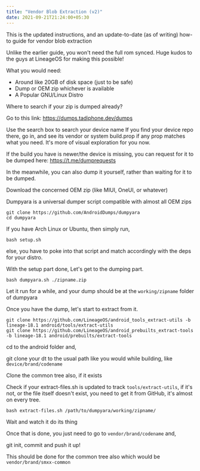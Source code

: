 ```yaml
---
title: "Vendor Blob Extraction (v2)"
date: 2021-09-21T21:24:00+05:30
---
```


This is the updated instructions, and an update-to-date (as of writing) how-to guide for vendor blob extraction

Unlike the earlier guide, you won't need the full rom synced. Huge kudos to the guys at LineageOS for making this possible!

What you would need:

- Around like 20GB of disk space (just to be safe)
- Dump or OEM zip whichever is available
- A Popular GNU/Linux Distro

Where to search if your zip is dumped already?

Go to this link: https://dumps.tadiphone.dev/dumps

Use the search box to search your device name
If you find your device repo there, go in, and see its vendor or system build.prop if any prop matches what you need.
It's more of visual exploration for you now.

If the build you have is newer/the device is missing, you can request for it to be dumped here:
https://t.me/dumprequests

In the meanwhile, you can also dump it yourself, rather than waiting for it to be dumped.

Download the concerned OEM zip (like MIUI, OneUI, or whatever)

Dumpyara is a universal dumper script compatible with almost all OEM zips

```code
git clone https://github.com/AndroidDumps/dumpyara
cd dumpyara
```

If you have Arch Linux or Ubuntu, then simply run,

```code
bash setup.sh
```

else, you have to poke into that script and match accordingly with the deps for your distro.

With the setup part done,
Let's get to the dumping part.

```code
bash dumpyara.sh ./zipname.zip
```

Let it run for a while, and your dump should be at the `working/zipname` folder of dumpyara

Once you have the dump, let's start to extract from it.

```code
git clone https://github.com/LineageOS/android_tools_extract-utils -b lineage-18.1 android/tools/extract-utils
git clone https://github.com/LineageOS/android_prebuilts_extract-tools -b lineage-18.1 android/prebuilts/extract-tools
```

cd to the android folder and,

git clone your dt to the usual path like you would while building, like `device/brand/codename`

Clone the common tree also, if it exists

Check if your extract-files.sh is updated to track `tools/extract-utils`, if it's not, or the file itself doesn't exist,
you need to get it from GitHub, it's almost on every tree.

```code
bash extract-files.sh /path/to/dumpyara/working/zipname/
```

Wait and watch it do its thing

Once that is done, you just need to go to `vendor/brand/codename` and,

git init, commit and push it up!

This should be done for the common tree also which would be `vendor/brand/smxx-common`